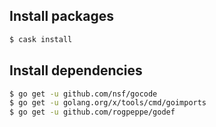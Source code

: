 ## Install packages

``` sh
$ cask install
```

## Install dependencies

``` sh
$ go get -u github.com/nsf/gocode
$ go get -u golang.org/x/tools/cmd/goimports
$ go get -u github.com/rogpeppe/godef
```

